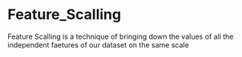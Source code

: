 # Feature_Scalling

Feature Scalling is a technique of bringing down the values of all the independent faetures of our dataset on the same scale